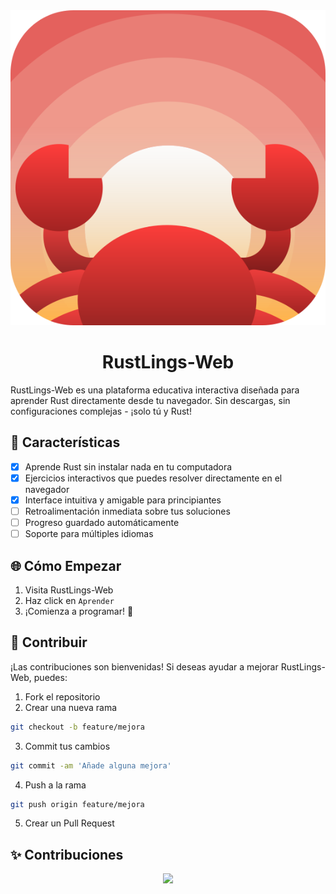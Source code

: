 <div align="center">
<img src="./public/logo.svg"/>
<h1>RustLings-Web</h1>
</div>

RustLings-Web es una plataforma educativa interactiva diseñada para aprender Rust directamente desde tu navegador. Sin descargas, sin configuraciones complejas - ¡solo tú y Rust!

## 🚀 Características

* [x] Aprende Rust sin instalar nada en tu computadora
* [x] Ejercicios interactivos que puedes resolver directamente en el navegador
* [x] Interface intuitiva y amigable para principiantes
* [ ] Retroalimentación inmediata sobre tus soluciones
* [ ] Progreso guardado automáticamente
* [ ] Soporte para múltiples idiomas

## 🌐 Cómo Empezar

1. Visita RustLings-Web
2. Haz click en `Aprender`
3. ¡Comienza a programar! 🦀

## 🤝 Contribuir

¡Las contribuciones son bienvenidas! Si deseas ayudar a mejorar RustLings-Web, puedes:

1. Fork el repositorio
2. Crear una nueva rama

```bash
git checkout -b feature/mejora
```

3. Commit tus cambios

```bash
git commit -am 'Añade alguna mejora'
```

4. Push a la rama

```bash
git push origin feature/mejora
```

5. Crear un Pull Request

## ✨ Contribuciones

<div align="center">
  <a href="https://github.com/RustLangES/rustlings-web/graphs/contributors">
    <img src="https://contrib.rocks/image?repo=RustLangES/rustlings-web" />
  </a>
</div>
